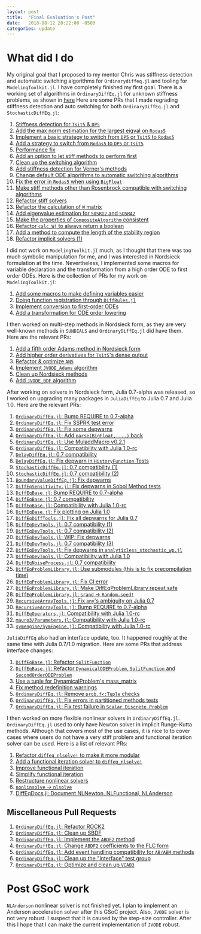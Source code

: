 ```yaml
---
layout: post
title:  "Final Evaluation's Post"
date:   2018-08-12 20:22:00 -0500
categories: update
---
```


# What did I do

My original goal that I proposed to my mentor Chris was stiffness detection and
automatic switching algorithms for `Ordinarydiffeq.jl` and tooling for
`ModelingToolkit.jl`. I have completely finished my first goal. There is a
working set of algorithms in `OrdinaryDiffEq.jl` for unknown stiffness
problems, as shown in
[here](http://docs.juliadiffeq.org/latest/solvers/ode_solve.html#Unknown-Stiffness-Problems-1)
Here are some PRs that I made regrading stiffness detection and auto switching
for both `OrdinaryDiffEq.jl` and `StochasticDiffEq.jl`:
  1. [Stiffness detection for `Tsit5` & `DP5`](https://github.com/JuliaDiffEq/OrdinaryDiffEq.jl/pull/275)
  2. [Add the max norm estimation for the largest eigval on `Rodas5`](https://github.com/JuliaDiffEq/OrdinaryDiffEq.jl/pull/282)
  3. [Implement a basic strategy to switch from `DP5` or `Tsit5` to `Rodas5`](https://github.com/JuliaDiffEq/OrdinaryDiffEq.jl/pull/287)
  4. [Add a strategy to switch from `Rodas5` to `DP5` or `Tsit5`](https://github.com/JuliaDiffEq/OrdinaryDiffEq.jl/pull/289)
  5. [Performance fix](https://github.com/JuliaDiffEq/OrdinaryDiffEq.jl/pull/294/files)
  6. [Add an option to let stiff methods to perform first](https://github.com/JuliaDiffEq/OrdinaryDiffEq.jl/pull/29://github.com/JuliaDiffEq/OrdinaryDiffEq.jl/pull/296)
  7. [Clean up the switching algorithm](https://github.com/JuliaDiffEq/OrdinaryDiffEq.jl/pull/297)
  8. [Add stiffness detection for Verner's methods](https://github.com/JuliaDiffEq/OrdinaryDiffEq.jl/pull/299)
  9. [Change default ODE algorithms to automatic switching algorithms](https://github.com/JuliaDiffEq/DifferentialEquations.jl/pull/272)
  10. [Fix the error in `Rodas5` when using `BigFloat`](https://github.com/JuliaDiffEq/OrdinaryDiffEq.jl/pull/301)
  11. [Make stiff methods other than Rosenbrock compatible with switching algorithms](https://github.com/JuliaDiffEq/OrdinaryDiffEq.jl/pull/323)
  12. [Refactor stiff solvers](https://github.com/JuliaDiffEq/OrdinaryDiffEq.jl/pull/342)
  13. [Refactor the calculation of `W` matrix](https://github.com/JuliaDiffEq/StochasticDiffEq.jl/pull/75)
  14. [Add eigenvalue estimation for `SOSRI2` and `SOSRA2`](https://github.com/JuliaDiffEq/StochasticDiffEq.jl/pull/77)
  15. [Make the properties of `CompositeAlgorithm` consistent](https://github.com/JuliaDiffEq/OrdinaryDiffEq.jl/pull/322)
  16. [Refactor `calc_W!` to always return a boolean](https://github.com/JuliaDiffEq/OrdinaryDiffEq.jl/pull/314)
  17. [Add a method to compute the length of the stability region](https://github.com/JuliaDiffEq/DiffEqDevTools.jl/pull/6)
  18. [Refactor implicit solvers (1)](https://github.com/JuliaDiffEq/StochasticDiffEq.jl/pull/80)

I did not work on `ModelingToolkit.jl` much, as I thought that there was too
much symbolic manipulation for me, and I was interested in Nordsieck
formulation at the time. Nevertheless, I implemented some macros for variable declaration and
the transformation from a high order ODE to first order ODEs. Here is the
collection of PRs for my work on `ModelingToolkit.jl`:
  1. [Add some macros to make defining variables easier](https://github.com/JuliaDiffEq/ModelingToolkit.jl/pull/30)
  1. [Doing function registration through `DiffRules.jl`](https://github.com/JuliaDiffEq/ModelingToolkit.jl/pull/37)
  1. [Implement conversion to first-order ODEs](https://github.com/JuliaDiffEq/ModelingToolkit.jl/pull/40)
  1. [Add a transformation for ODE order lowering](https://github.com/JuliaDiffEq/ModelingToolkit.jl/pull/51)

I then worked on multi-step methods in Nordsieck form, as they are very
well-known methods in `SUNDIALS` and `OrdinaryDiffEq.jl` did have them. Here
are the relevant PRs:
  1. [Add a fifth order Adams method in Nordsieck form](https://github.com/JuliaDiffEq/OrdinaryDiffEq.jl/pull/327)
  2. [Add higher order derivatives for `Tsit5`'s dense output](https://github.com/JuliaDiffEq/OrdinaryDiffEq.jl/pull/336<Paste>)
  3. [Refactor & optimize `AN5`](https://github.com/JuliaDiffEq/OrdinaryDiffEq.jl/pull/367)
  4. [Implement `JVODE_Adams` algorithm](https://github.com/JuliaDiffEq/OrdinaryDiffEq.jl/pull/369)
  5. [Clean up Nordsieck methods](https://github.com/JuliaDiffEq/OrdinaryDiffEq.jl/pull/397)
  6. [Add `JVODE_BDF` algorithm](https://github.com/JuliaDiffEq/OrdinaryDiffEq.jl/pull/439)

After working on solvers in Nordsieck form, Julia 0.7-alpha was released, so I
worked on upgrading many packages in `JuliaDiffEq` to Julia 0.7 and Julia 1.0.
Here are the relevant PRs:
  1. [`OrdinaryDiffEq.jl`: Bump REQUIRE to 0.7-alpha](https://github.com/JuliaDiffEq/OrdinaryDiffEq.jl/pull/392)
  1. [`OrdinaryDiffEq.jl`: Fix SSPRK test error](https://github.com/JuliaDiffEq/OrdinaryDiffEq.jl/pull/431)
  1. [`OrdinaryDiffEq.jl`: Fix some depwarns](https://github.com/JuliaDiffEq/OrdinaryDiffEq.jl/pull/444)
  1. [`OrdinaryDiffEq.jl`: Add `parse(BigFloat, ...)` back](https://github.com/JuliaDiffEq/OrdinaryDiffEq.jl/pull/453)
  1. [`OrdinaryDiffEq.jl`: Use MuladdMacro v0.2.1](https://github.com/JuliaDiffEq/OrdinaryDiffEq.jl/pull/454)
  1. [`OrdinaryDiffEq.jl`: Compatibility with Julia 1.0-rc](https://github.com/JuliaDiffEq/OrdinaryDiffEq.jl/pull/473)
  1. [`DelayDiffEq.jl`: 0.7 compatibility](https://github.com/JuliaDiffEq/DelayDiffEq.jl/pull/72)
  1. [`DelayDiffEq.jl`: Fix depwarn in `HistoryFunction` Tests](https://github.com/JuliaDiffEq/DelayDiffEq.jl/pull/77)
  1. [`StochasticDiffEq.jl`: 0.7 compatibility (1)](https://github.com/JuliaDiffEq/StochasticDiffEq.jl/pull/90)
  1. [`StochasticDiffEq.jl`: 0.7 compatibility (2)](https://github.com/JuliaDiffEq/StochasticDiffEq.jl/pull/92)
  1. [`BoundaryValueDiffEq.jl`: Fix depwarns](https://github.com/JuliaDiffEq/BoundaryValueDiffEq.jl/pull/38)
  1. [`DiffEqSensitivity.jl`: Fix depwarns in Sobol Method tests](https://github.com/JuliaDiffEq/DiffEqSensitivity.jl/pull/22)
  1. [`DiffEqBase.jl`: Bump REQUIRE to 0.7-alpha](https://github.com/JuliaDiffEq/DiffEqBase.jl/pull/110)
  1. [`DiffEqBase.jl`: 0.7 compatibility](https://github.com/JuliaDiffEq/DiffEqBase.jl/pull/115)
  1. [`DiffEqBase.jl`: Compatibility with Julia 1.0-rc](https://github.com/JuliaDiffEq/DiffEqBase.jl/pull/130)
  1. [`DiffEqBase.jl`: Fix plotting on Julia 1.0](https://github.com/JuliaDiffEq/DiffEqBase.jl/pull/134)
  1. [`DiffEqDiffTools.jl`: Fix all depwarns for Julia 0.7](https://github.com/JuliaDiffEq/DiffEqDiffTools.jl/pull/36)
  1. [`DiffEqDevTools.jl`: 0.7 compatibility (1)](https://github.com/JuliaDiffEq/DiffEqDevTools.jl/pull/8)
  1. [`DiffEqDevTools.jl`: 0.7 compatibility (2)](https://github.com/JuliaDiffEq/DiffEqDevTools.jl/pull/9)
  1. [`DiffEqDevTools.jl`: WIP: Fix depwarns](https://github.com/JuliaDiffEq/DiffEqDevTools.jl/pull/10)
  1. [`DiffEqDevTools.jl`: 0.7 compatibility (3)](https://github.com/JuliaDiffEq/DiffEqDevTools.jl/pull/11)
  1. [`DiffEqDevTools.jl`: Fix depwarns in `analyticless_stochastic_wp.jl`](https://github.com/JuliaDiffEq/DiffEqDevTools.jl/pull/13)
  1. [`DiffEqDevTools.jl`: Compatibility with Julia 1.0](https://github.com/JuliaDiffEq/DiffEqDevTools.jl/pull/15)
  1. [`DiffEqNoiseProcess.jl`: 0.7 compatibility](https://github.com/JuliaDiffEq/DiffEqNoiseProcess.jl/pull/10)
  1. [`DiffEqProblemLibrary.jl`: Use submodules (this is to fix precompilation time)](https://github.com/JuliaDiffEq/DiffEqProblemLibrary.jl/pull/27)
  1. [`DiffEqProblemLibrary.jl`: Fix CI error](https://github.com/JuliaDiffEq/DiffEqProblemLibrary.jl/pull/28)
  1. [`DiffEqProblemLibrary.jl`: Make DiffEqProblemLibrary repeat safe](https://github.com/JuliaDiffEq/DiffEqProblemLibrary.jl/pull/29)
  1. [`DiffEqProblemLibrary.jl`: `srand` -> `Random.seed!`](https://github.com/JuliaDiffEq/DiffEqProblemLibrary.jl/pull/32)
  1. [`RecursiveArrayTools.jl`: Fix `any`'s ambiguity on Julia 0.7](https://github.com/JuliaDiffEq/RecursiveArrayTools.jl/pull/37)
  1. [`RecursiveArrayTools.jl`: Bump REQUIRE to 0.7-alpha](https://github.com/JuliaDiffEq/RecursiveArrayTools.jl/pull/30)
  1. [`DiffEqOperators.jl`: Compatibility with Julia 1.0-rc](https://github.com/JuliaDiffEq/DiffEqOperators.jl/pull/71)
  1. [`mauro3/Parameters.jl`: Compatibility with Julia 1.0-rc](https://github.com/mauro3/Parameters.jl/pull/68)
  1. [`symengine/SymEngine.jl`: Compatibility with Julia 1.0-rc](https://github.com/symengine/SymEngine.jl/pull/138)

`JuliaDiffEq` also had an interface update, too. It happened roughly at the
same time with Julia 0.7/1.0 migration. Here are some PRs that address interface changes:
  1. [`DiffEqBase.jl`: Refactor `SplitFunction`](https://github.com/JuliaDiffEq/DiffEqBase.jl/pull/116)
  1. [`DiffEqBase.jl`: Refactor `DynamicalODEProblem`, `SplitFunction` and `SecondOrderODEProblem`](https://github.com/JuliaDiffEq/DiffEqBase.jl/pull/11://github.com/JuliaDiffEq/DiffEqBase.jl/pull/119)
  1. [Use a tuple for DynamicalProblem's mass_matrix](https://github.com/JuliaDiffEq/DiffEqBase.jl/pull/11://github.com/JuliaDiffEq/DiffEqBase.jl/pull/121)
  1. [Fix method redefinition warnings](https://github.com/JuliaDiffEq/DiffEqBase.jl/pull/11://github.com/JuliaDiffEq/DiffEqBase.jl/pull/122)
  1. [`OrdinaryDiffEq.jl`: Remove `prob.f<:Tuple` checks](https://github.com/JuliaDiffEq/OrdinaryDiffEq.jl/pull/435)
  1. [`OrdinaryDiffEq.jl`: Fix errors in partitioned methods tests](https://github.com/JuliaDiffEq/OrdinaryDiffEq.jl/pull/436)
  1. [`OrdinaryDiffEq.jl`: Fix test failure in `Scalar Discrete Problem`](https://github.com/JuliaDiffEq/OrdinaryDiffEq.jl/pull/437)

I then worked on more flexible nonlinear solvers in `OrdinaryDiffEq.jl`.
`OrdinaryDiffEq.jl` used to only have Newton solver in implicit Runge-Kutta
methods. Although that covers most of the use cases, it is nice to to cover
cases where users do not have a very stiff problem and functional iteration
solver can be used. Here is a list of relevant PRs:
  1. [Refactor `diffeq_nlsolve!` to make it more modular](https://github.com/JuliaDiffEq/OrdinaryDiffEq.jl/pull/442)
  1. [Add a functional iteration solver to `diffeq_nlsolve!`](https://github.com/JuliaDiffEq/OrdinaryDiffEq.jl/pull/445)
  1. [Improve functional iteration](https://github.com/JuliaDiffEq/OrdinaryDiffEq.jl/pull/448)
  1. [Simplify functional iteration](https://github.com/JuliaDiffEq/OrdinaryDiffEq.jl/pull/449)
  1. [Restructure nonlinear solvers](https://github.com/JuliaDiffEq/OrdinaryDiffEq.jl/pull/451)
  1. [`nonlinsolve` -> `nlsolve`](https://github.com/JuliaDiffEq/OrdinaryDiffEq.jl/pull/477)
  1. [DiffEqDocs.jl: Document NLNewton, NLFunctional, NLAnderson](https://github.com/JuliaDiffEq/DiffEqDocs.jl/pull/145)

## Miscellaneous Pull Requests
  1. [`OrdinaryDiffEq.jl`: Refactor ROCK2](https://github.com/JuliaDiffEq/OrdinaryDiffEq.jl/pull/441)
  1. [`OrdinaryDiffEq.jl`: Clean up SBDF](https://github.com/JuliaDiffEq/OrdinaryDiffEq.jl/pull/470)
  1. [`OrdinaryDiffEq.jl`: Implement the `ABDF2` method](https://github.com/JuliaDiffEq/OrdinaryDiffEq.jl/pull/303)
  1. [`OrdinaryDiffEq.jl`: Change `ABDF2` coefficients to the FLC form](https://github.com/JuliaDiffEq/OrdinaryDiffEq.jl/pull/306)
  1. [`OrdinaryDiffEq.jl`: Add event handling compatibility for `AB/ABM` methods](https://github.com/JuliaDiffEq/OrdinaryDiffEq.jl/pull/309)
  1. [`OrdinaryDiffEq.jl`: Clean up the "Interface" test group](https://github.com/JuliaDiffEq/OrdinaryDiffEq.jl/pull/357)
  1. [`OrdinaryDiffEq.jl`: Optimize and clean up `VCAB3`](https://github.com/JuliaDiffEq/OrdinaryDiffEq.jl/pull/348)

# Post GSoC work
`NLAnderson` nonlinear solver is not finished yet. I plan to implement an
Anderson acceleration solver after this GSoC project. Also, `JVODE` solver is
not very robust. I suspect that it is caused by the step-size controller. After
this I hope that I can make the current implementation of `JVODE` robust.
